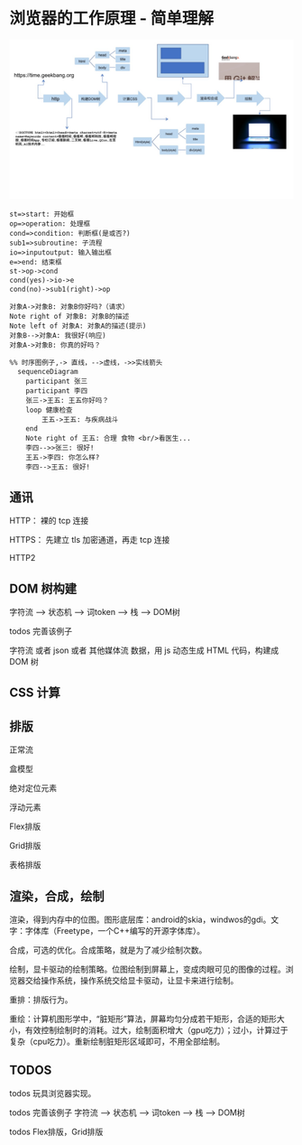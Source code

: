 # 浏览器的工作原理 - 简单理解

![浏览器的工作原理](../../images/browser/browser-workflow.jpg)

```flow
st=>start: 开始框
op=>operation: 处理框
cond=>condition: 判断框(是或否?)
sub1=>subroutine: 子流程
io=>inputoutput: 输入输出框
e=>end: 结束框
st->op->cond
cond(yes)->io->e
cond(no)->sub1(right)->op
```

```sequence
对象A->对象B: 对象B你好吗?（请求）
Note right of 对象B: 对象B的描述
Note left of 对象A: 对象A的描述(提示)
对象B-->对象A: 我很好(响应)
对象A->对象B: 你真的好吗？
```

```mermaid
%% 时序图例子,-> 直线，-->虚线，->>实线箭头
  sequenceDiagram
    participant 张三
    participant 李四
    张三->王五: 王五你好吗？
    loop 健康检查
        王五->王五: 与疾病战斗
    end
    Note right of 王五: 合理 食物 <br/>看医生...
    李四-->>张三: 很好!
    王五->李四: 你怎么样?
    李四-->王五: 很好!
```

## 通讯

HTTP： 裸的 tcp 连接

HTTPS： 先建立 tls 加密通道，再走 tcp 连接

HTTP2

## DOM 树构建

字符流 --> 状态机 --> 词token --> 栈 --> DOM树

todos 完善该例子

字符流 或者 json 或者 其他媒体流 数据，用 js 动态生成 HTML 代码，构建成 DOM 树

## CSS 计算

## 排版

正常流

盒模型

绝对定位元素

浮动元素

Flex排版

Grid排版

表格排版

## 渲染，合成，绘制

渲染，得到内存中的位图。图形底层库：android的skia，windwos的gdi。文字：字体库（Freetype，一个C++编写的开源字体库）。

合成，可选的优化。合成策略，就是为了减少绘制次数。

绘制，显卡驱动的绘制策略。位图绘制到屏幕上，变成肉眼可见的图像的过程。浏览器交给操作系统，操作系统交给显卡驱动，让显卡来进行绘制。

重排：排版行为。

重绘：计算机图形学中，“脏矩形”算法，屏幕均匀分成若干矩形，合适的矩形大小，有效控制绘制时的消耗。过大，绘制面积增大（gpu吃力）；过小，计算过于复杂（cpu吃力）。重新绘制脏矩形区域即可，不用全部绘制。

## TODOS

todos 玩具浏览器实现。

todos 完善该例子 字符流 --> 状态机 --> 词token --> 栈 --> DOM树

todos Flex排版，Grid排版
